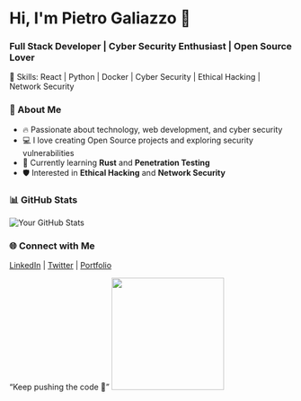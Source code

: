 # Hi, I'm Pietro Galiazzo 👋
### Full Stack Developer | Cyber Security Enthusiast | Open Source Lover
🚀 Skills: React | Python | Docker | Cyber Security | Ethical Hacking | Network Security

### 📌 About Me
- 🔥 Passionate about technology, web development, and cyber security
- 💻 I love creating Open Source projects and exploring security vulnerabilities
- 🌱 Currently learning **Rust** and **Penetration Testing**
- 🛡️ Interested in **Ethical Hacking** and **Network Security**

### 📊 GitHub Stats
![Your GitHub Stats](https://github-readme-stats.vercel.app/api?username=your-username&show_icons=true&theme=tokyonight)

### 🌐 Connect with Me
[LinkedIn](https://www.linkedin.com/in/your-name/) | [Twitter](https://twitter.com/your-nickname) | [Portfolio](https://yourwebsite.com)

“Keep pushing the code 🚀”
<img src="https://media.giphy.com/media/13HgwGsXF0aiGY/giphy.gif" width="200">
